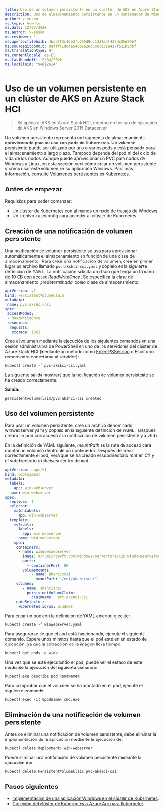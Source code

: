 ```yaml
---
title: Uso de un volumen persistente en un clúster de AKS en Azure Stack HCI
description: Uso de almacenamiento persistente en un contenedor de Windows y preparación de nodos de Windows para las cuentas de servicio administradas de grupo
author: v-susbo
ms.topic: how-to
ms.date: 12/02/2020
ms.author: v-susbo
ms.reviewer: ''
ms.openlocfilehash: 4baaf83c16b3fc290d9dc1339aaf432dc05d89b7
ms.sourcegitcommit: 0efffe1d04a54062a26d5c6ce31a417f511b9dbf
ms.translationtype: HT
ms.contentlocale: es-ES
ms.lasthandoff: 12/04/2020
ms.locfileid: "96612614"
---
```

# <a name="use-persistent-volume-in-an-aks-on-azure-stack-hci-cluster"></a>Uso de un volumen persistente en un clúster de AKS en Azure Stack HCI

> Se aplica a: AKS en Azure Stack HCI, entorno en tiempo de ejecución de AKS en Windows Server 2019 Datacenter

Un volumen persistente representa un fragmento de almacenamiento aprovisionado para su uso con pods de Kubernetes. Un volumen persistente puede ser utilizado por uno o varios pods y está pensado para el almacenamiento a largo plazo. Tampoco depende del pod ni del ciclo de vida de los nodos. Aunque puede aprovisionar un PVC para nodos de Windows y Linux, en esta sección verá cómo crear un volumen persistente y cómo usar este volumen en su aplicación Windows. Para más información, consulte [Volúmenes persistentes en Kubernetes](https://kubernetes.io/docs/concepts/storage/persistent-volumes/).

## <a name="before-you-begin"></a>Antes de empezar

Requisitos para poder comenzar:

* Un clúster de Kubernetes con al menos un nodo de trabajo de Windows.
* Un archivo kubeconfig para acceder al clúster de Kubernetes.

## <a name="create-a-persistent-volume-claim"></a>Creación de una notificación de volumen persistente

Una notificación de volumen persistente se usa para aprovisionar automáticamente el almacenamiento en función de una clase de almacenamiento.  Para crear una notificación de volumen, cree en primer lugar un archivo llamado `pvc-akshci-csi.yaml` y cópielo en la siguiente definición de YAML. La notificación solicita un disco que tenga un tamaño de 10 GB con acceso *ReadWriteOnce* . Se especifica la clase de almacenamiento  *predeterminada*  como clase de almacenamiento.  

```yaml
apiVersion: v1
kind: PersistentVolumeClaim
metadata:
 name: pvc-akshci-csi
spec:
 accessModes:
 - ReadWriteOnce
 resources:
  requests:
   storage: 10Gi
```
Cree el volumen mediante la ejecución de los siguientes comandos en una sesión administrativa de PowerShell en uno de los servidores del clúster de Azure Stack HCI (mediante un método como [Enter-PSSession](/powershell/module/microsoft.powershell.core/enter-pssession) o Escritorio remoto para conectarse al servidor): 

```
kubectl create -f pvc-akshci-csi.yaml 
```
La siguiente salida mostrará que la notificación de volumen persistente se ha creado correctamente:

**Salida:**
```
persistentvolumeclaim/pvc-akshci-csi created
```

## <a name="use-persistent-volume"></a>Uso del volumen persistente

Para usar un volumen persistente, cree un archivo denominado winwebserver.yaml y cópielo en la siguiente definición de YAML.  Después creará un pod con acceso a la notificación de volumen persistente y a vhdx. 

En la definición de YAML siguiente, *mountPath* es la ruta de acceso para montar un volumen dentro de un contenedor. Después de crear correctamente el pod, verá que se ha creado el subdirectorio *mnt* en *C:\\* y el subdirectorio *akshciscsi* dentro de *mnt*.


```yaml
apiVersion: apps/v1 
kind: Deployment 
metadata: 
  labels: 
    app: win-webserver 
  name: win-webserver 
spec: 
  replicas: 1 
  selector: 
    matchLabels: 
      app: win-webserver 
  template: 
    metadata: 
      labels: 
        app: win-webserver 
      name: win-webserver 
    spec: 
     containers: 
      - name: windowswebserver 
        image: mcr.microsoft.com/windows/servercore/iis:windowsservercore-ltsc2019 
        ports:  
          - containerPort: 80    
        volumeMounts: 
            - name: akshciscsi 
              mountPath: "/mnt/akshciscsi" 
     volumes: 
        - name: akshciscsi 
          persistentVolumeClaim: 
            claimName:  pvc-akshci-csi 
     nodeSelector: 
      kubernetes.io/os: windows 
```

Para crear un pod con la definición de YAML anterior, ejecute:
```
kubectl create -f winwebserver.yaml 
```

Para asegurarse de que el pod está funcionando, ejecute el siguiente comando. Espere unos minutos hasta que el pod esté en un estado de ejecución, ya que la extracción de la imagen lleva tiempo. 
```
kubectl get pods -o wide 
```
Una vez que se esté ejecutando el pod, puede ver el estado de este mediante la ejecución del siguiente comando: 
```
kubectl.exe describe pod %podName% 
```

Para comprobar que el volumen se ha montado en el pod, ejecute el siguiente comando:
```
kubectl exec -it %podname% cmd.exe 
```

## <a name="delete-a-persistent-volume-claim"></a>Eliminación de una notificación de volumen persistente

Antes de eliminar una notificación de volumen persistente, debe eliminar la implementación de la aplicación mediante la ejecución de:
```
kubectl delete deployments win-webserver
```

Puede eliminar una notificación de volumen persistente mediante la ejecución de:
```
kubectl delete PersistentVolumeClaim pvc-akshci-csi
```

## <a name="next-steps"></a>Pasos siguientes
- [Implementación de una aplicación Windows en el clúster de Kubernetes](./deploy-windows-application.md).
- [Conexión del clúster de Kubernetes a Azure Arc para Kubernetes](./connect-to-arc.md).
